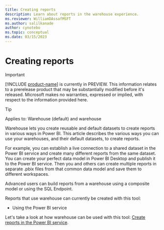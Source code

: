```yaml
---
title: Creating reports
description: Learn about reports in the warehouse experience.
ms.reviewer: WilliamDAssafMSFT
ms.author: salilkanade
author: cynotebo
ms.topic: conceptual
ms.date: 03/15/2023
---
```


# Creating reports

> [!IMPORTANT]
> [!INCLUDE [product-name](../includes/product-name.md)] is currently in PREVIEW. This information relates to a prerelease product that may be substantially modified before it's released. Microsoft makes no warranties, expressed or implied, with respect to the information provided here.

> [!TIP]
> Applies to: Warehouse (default) and warehouse

Warehouse lets you create reusable and default datasets to create reports in various ways in Power BI. This article describes the various ways you can use your warehouses, and their default datasets, to create reports.

For example, you can establish a live connection to a shared dataset in the Power BI service and create many different reports from the same dataset. You can create your perfect data model in Power BI Desktop and publish it to the Power BI service. Then you and others can create multiple reports in separate .pbix files from that common data model and save them to different workspaces.

Advanced users can build reports from a warehouse using a composite model or using the SQL Endpoint.

Reports that use warehouse can currently be created with this tool:

- Using the Power BI service

Let's take a look at how warehouse can be used with this tool: [Create reports in the Power BI service](reports-power-bi-service.md).
